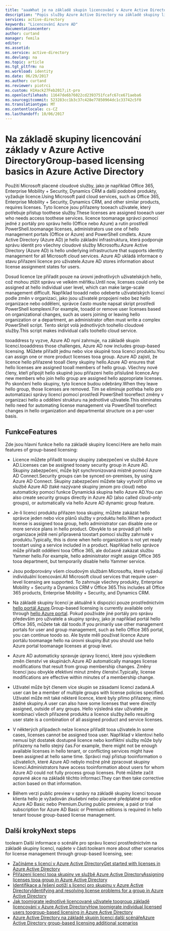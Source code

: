 ```yaml
---
title: "aaaWhat je na základě skupin licencování v Azure Active Directory? | Dokumentace Microsoftu"
description: "Popis služby Azure Active Directory na základě skupiny licencí, jak to funguje a doporučené postupy"
services: active-directory
keywords: "Licencování Azure AD"
documentationcenter: 
author: curtand
manager: femila
editor: 
ms.assetid: 
ms.service: active-directory
ms.devlang: na
ms.topic: article
ms.tgt_pltfrm: na
ms.workload: identity
ms.date: 06/29/2017
ms.author: curtand
ms.reviewer: piotrci
ms.custom: H1Hack27Feb2017;it-pro
ms.openlocfilehash: 11647de6b76022cd2393751fcafc67ce671aeba6
ms.sourcegitcommit: 523283cc1b3c37c428e77850964dc1c33742c5f0
ms.translationtype: MT
ms.contentlocale: cs-CZ
ms.lasthandoff: 10/06/2017
---
```

# <a name="group-based-licensing-basics-in-azure-active-directory"></a><span data-ttu-id="c491b-105">Na základě skupiny licencování základy v Azure Active Directory</span><span class="sxs-lookup"><span data-stu-id="c491b-105">Group-based licensing basics in Azure Active Directory</span></span>

<span data-ttu-id="c491b-106">Použití Microsoft placené cloudové služby, jako je například Office 365, Enterprise Mobility + Security, Dynamics CRM a další podobné produkty, vyžaduje licence.</span><span class="sxs-lookup"><span data-stu-id="c491b-106">Using Microsoft paid cloud services, such as Office 365, Enterprise Mobility + Security, Dynamics CRM, and other similar products, requires licenses.</span></span> <span data-ttu-id="c491b-107">Tyto licence jsou přiřazeny tooeach uživatele, který potřebuje přístup toothese služby.</span><span class="sxs-lookup"><span data-stu-id="c491b-107">These licenses are assigned tooeach user who needs access toothese services.</span></span> <span data-ttu-id="c491b-108">licence toomanage správci pomocí jedné z portály pro správu hello (Office nebo Azure) a rutin prostředí PowerShell.</span><span class="sxs-lookup"><span data-stu-id="c491b-108">toomanage licenses, administrators use one of hello management portals (Office or Azure) and PowerShell cmdlets.</span></span> <span data-ttu-id="c491b-109">Azure Active Directory (Azure AD) je hello základní infrastruktura, která podporuje správu identit pro všechny cloudové služby Microsoftu.</span><span class="sxs-lookup"><span data-stu-id="c491b-109">Azure Active Directory (Azure AD) is hello underlying infrastructure that supports identity management for all Microsoft cloud services.</span></span> <span data-ttu-id="c491b-110">Azure AD ukládá informace o stavu přiřazení licence pro uživatele.</span><span class="sxs-lookup"><span data-stu-id="c491b-110">Azure AD stores information about license assignment states for users.</span></span>

<span data-ttu-id="c491b-111">Dosud licence lze přiřadit pouze na úrovni jednotlivých uživatelských hello, což mohou ztížit správu ve velkém měřítku.</span><span class="sxs-lookup"><span data-stu-id="c491b-111">Until now, licenses could only be assigned at hello individual user level, which can make large-scale management difficult.</span></span> <span data-ttu-id="c491b-112">Například tooadd nebo odeberte uživatelských licencí podle změn v organizaci, jako jsou uživatelé propojení nebo bez hello organizace nebo oddělení, správce často musíte napsat skript prostředí PowerShell komplexní.</span><span class="sxs-lookup"><span data-stu-id="c491b-112">For example, tooadd or remove user licenses based on organizational changes, such as users joining or leaving hello organization or a department, an administrator often must write a complex PowerShell script.</span></span> <span data-ttu-id="c491b-113">Tento skript volá jednotlivých toohello cloudové služby.</span><span class="sxs-lookup"><span data-stu-id="c491b-113">This script makes individual calls toohello cloud service.</span></span>

<span data-ttu-id="c491b-114">tooaddress ty vyzve, Azure AD nyní zahrnuje, na základě skupin licencí.</span><span class="sxs-lookup"><span data-stu-id="c491b-114">tooaddress those challenges, Azure AD now includes group-based licensing.</span></span> <span data-ttu-id="c491b-115">Můžete přiřadit jednu nebo více skupině tooa licencí produktu.</span><span class="sxs-lookup"><span data-stu-id="c491b-115">You can assign one or more product licenses tooa group.</span></span> <span data-ttu-id="c491b-116">Azure AD zajistí, že licence hello přiřazené tooall členy skupiny hello.</span><span class="sxs-lookup"><span data-stu-id="c491b-116">Azure AD ensures that hello licenses are assigned tooall members of hello group.</span></span> <span data-ttu-id="c491b-117">Všechny nové členy, kteří připojit hello skupině jsou přiřazeni hello příslušné licence.</span><span class="sxs-lookup"><span data-stu-id="c491b-117">Any new members who join hello group are assigned hello appropriate licenses.</span></span> <span data-ttu-id="c491b-118">Po skončení hello skupiny, tyto licence budou odebrány.</span><span class="sxs-lookup"><span data-stu-id="c491b-118">When they leave hello group, those licenses are removed.</span></span> <span data-ttu-id="c491b-119">Tím se eliminuje potřeba hello pro automatizaci správy licencí pomocí prostředí PowerShell tooreflect změny v organizaci hello a oddělení strukturu na jednotlivé uživatele.</span><span class="sxs-lookup"><span data-stu-id="c491b-119">This eliminates hello need for automating license management via PowerShell tooreflect changes in hello organization and departmental structure on a per-user basis.</span></span>

## <a name="features"></a><span data-ttu-id="c491b-120">Funkce</span><span class="sxs-lookup"><span data-stu-id="c491b-120">Features</span></span>

<span data-ttu-id="c491b-121">Zde jsou hlavní funkce hello na základě skupiny licencí:</span><span class="sxs-lookup"><span data-stu-id="c491b-121">Here are hello main features of group-based licensing:</span></span>

- <span data-ttu-id="c491b-122">Licence můžete přiřadit tooany skupiny zabezpečení ve službě Azure AD.</span><span class="sxs-lookup"><span data-stu-id="c491b-122">Licenses can be assigned tooany security group in Azure AD.</span></span> <span data-ttu-id="c491b-123">Skupiny zabezpečení, může být synchronizovaná místně pomocí Azure AD Connect.</span><span class="sxs-lookup"><span data-stu-id="c491b-123">Security groups can be synced on-premises, by using Azure AD Connect.</span></span> <span data-ttu-id="c491b-124">Skupiny zabezpečení můžete taky vytvořit přímo ve službě Azure AD (také nazývané skupiny jenom pro cloud) nebo automaticky pomocí funkce Dynamická skupina hello Azure AD.</span><span class="sxs-lookup"><span data-stu-id="c491b-124">You can also create security groups directly in Azure AD (also called cloud-only groups), or automatically via hello Azure AD dynamic group feature.</span></span>

- <span data-ttu-id="c491b-125">Je-li licenci produktu přiřazen tooa skupiny, můžete zakázat hello správce jeden nebo více plánů služby v produktu hello.</span><span class="sxs-lookup"><span data-stu-id="c491b-125">When a product license is assigned tooa group, hello administrator can disable one or more service plans in hello product.</span></span> <span data-ttu-id="c491b-126">Obvykle to se provádí při hello organizace ještě není připravená toostart pomocí služby zahrnuté v produktu.</span><span class="sxs-lookup"><span data-stu-id="c491b-126">Typically, this is done when hello organization is not yet ready toostart using a service included in a product.</span></span> <span data-ttu-id="c491b-127">Například hello správce může přiřadit oddělení tooa Office 365, ale dočasně zakázat službu Yammer hello.</span><span class="sxs-lookup"><span data-stu-id="c491b-127">For example, hello administrator might assign Office 365 tooa department, but temporarily disable hello Yammer service.</span></span>

- <span data-ttu-id="c491b-128">Jsou podporovány všem cloudovým službám Microsoftu, které vyžadují individuální licencování.</span><span class="sxs-lookup"><span data-stu-id="c491b-128">All Microsoft cloud services that require user-level licensing are supported.</span></span> <span data-ttu-id="c491b-129">To zahrnuje všechny produkty, Enterprise Mobility + Security a Dynamics CRM v Office 365.</span><span class="sxs-lookup"><span data-stu-id="c491b-129">This includes all Office 365 products, Enterprise Mobility + Security, and Dynamics CRM.</span></span>

- <span data-ttu-id="c491b-130">Na základě skupiny licencí je aktuálně k dispozici pouze prostřednictvím [hello portál Azure](https://portal.azure.com).</span><span class="sxs-lookup"><span data-stu-id="c491b-130">Group-based licensing is currently available only through [hello Azure portal](https://portal.azure.com).</span></span> <span data-ttu-id="c491b-131">Pokud používáte jiné portály pro správu především pro uživatele a skupiny správy, jako je například portál hello Office 365, můžete tak dál toodo.</span><span class="sxs-lookup"><span data-stu-id="c491b-131">If you primarily use other management portals for user and group management, such as hello Office 365 portal, you can continue toodo so.</span></span> <span data-ttu-id="c491b-132">Ale byste měli používat licence Azure portálu toomanage hello na úrovni skupiny.</span><span class="sxs-lookup"><span data-stu-id="c491b-132">But you should use hello Azure portal toomanage licenses at group level.</span></span>

- <span data-ttu-id="c491b-133">Azure AD automaticky spravuje úpravy licencí, které jsou výsledkem změn členství ve skupinách.</span><span class="sxs-lookup"><span data-stu-id="c491b-133">Azure AD automatically manages license modifications that result from group membership changes.</span></span> <span data-ttu-id="c491b-134">Změny licencí jsou obvykle efektivní minut změny členství.</span><span class="sxs-lookup"><span data-stu-id="c491b-134">Typically, license modifications are effective within minutes of a membership change.</span></span>

- <span data-ttu-id="c491b-135">Uživatel může být členem více skupin se zásadami licencí zadaná.</span><span class="sxs-lookup"><span data-stu-id="c491b-135">A user can be a member of multiple groups with license policies specified.</span></span> <span data-ttu-id="c491b-136">Uživatel může mít také některé licence, které byly přímo přiřazeny, mimo žádné skupiny.</span><span class="sxs-lookup"><span data-stu-id="c491b-136">A user can also have some licenses that were directly assigned, outside of any groups.</span></span> <span data-ttu-id="c491b-137">Hello výsledná stav uživatele je kombinací všech přiřazené produktu a licence služby.</span><span class="sxs-lookup"><span data-stu-id="c491b-137">hello resulting user state is a combination of all assigned product and service licenses.</span></span>

- <span data-ttu-id="c491b-138">V některých případech nelze licence přiřadit tooa uživatele.</span><span class="sxs-lookup"><span data-stu-id="c491b-138">In some cases, licenses cannot be assigned tooa user.</span></span> <span data-ttu-id="c491b-139">Například v klientovi hello nemusí být dostatek dostupné licence nebo konfliktní služby může byly přiřazeny na hello stejný čas.</span><span class="sxs-lookup"><span data-stu-id="c491b-139">For example, there might not be enough available licenses in hello tenant, or conflicting services might have been assigned at hello same time.</span></span> <span data-ttu-id="c491b-140">Správci mají přístup tooinformation o uživatelích, které Azure AD nebylo možné plně zpracovat skupiny licencí.</span><span class="sxs-lookup"><span data-stu-id="c491b-140">Administrators have access tooinformation about users for whom Azure AD could not fully process group licenses.</span></span> <span data-ttu-id="c491b-141">Poté můžete začít opravné akce na základě těchto informací.</span><span class="sxs-lookup"><span data-stu-id="c491b-141">They can then take corrective action based on that information.</span></span>

- <span data-ttu-id="c491b-142">Během verzi public preview v správy na základě skupiny licencí toouse klienta hello je vyžadován zkušební nebo placené předplatné pro edice Azure AD Basic nebo Premium.</span><span class="sxs-lookup"><span data-stu-id="c491b-142">During public preview, a paid or trial subscription for Azure AD Basic or Premium editions is required in hello tenant toouse group-based license management.</span></span>

## <a name="next-steps"></a><span data-ttu-id="c491b-143">Další kroky</span><span class="sxs-lookup"><span data-stu-id="c491b-143">Next steps</span></span>

<span data-ttu-id="c491b-144">toolearn Další informace o scénáře pro správu licencí prostřednictvím na základě skupiny licencí, najdete v části:</span><span class="sxs-lookup"><span data-stu-id="c491b-144">toolearn more about other scenarios for license management through group-based licensing, see:</span></span>

* [<span data-ttu-id="c491b-145">Začínáme s licencí v Azure Active Directory</span><span class="sxs-lookup"><span data-stu-id="c491b-145">Get started with licenses in Azure Active Directory</span></span>](active-directory-licensing-get-started-azure-portal.md)
* [<span data-ttu-id="c491b-146">Přiřazení licencí tooa skupiny ve službě Azure Active Directory</span><span class="sxs-lookup"><span data-stu-id="c491b-146">Assigning licenses tooa group in Azure Active Directory</span></span>](active-directory-licensing-group-assignment-azure-portal.md)
* [<span data-ttu-id="c491b-147">Identifikace a řešení potíží s licencí pro skupinu v Azure Active Directory</span><span class="sxs-lookup"><span data-stu-id="c491b-147">Identifying and resolving license problems for a group in Azure Active Directory</span></span>](active-directory-licensing-group-problem-resolution-azure-portal.md)
* [<span data-ttu-id="c491b-148">Jak toomigrate jednotlivé licencované uživatele toogroup základě licencování v Azure Active Directory</span><span class="sxs-lookup"><span data-stu-id="c491b-148">How toomigrate individual licensed users toogroup-based licensing in Azure Active Directory</span></span>](active-directory-licensing-group-migration-azure-portal.md)
* [<span data-ttu-id="c491b-149">Azure Active Directory na základě skupin licencí další scénáře</span><span class="sxs-lookup"><span data-stu-id="c491b-149">Azure Active Directory group-based licensing additional scenarios</span></span>](active-directory-licensing-group-advanced.md)
